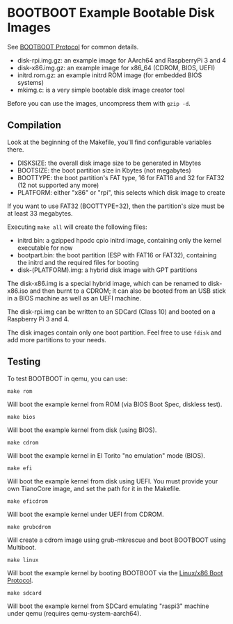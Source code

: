 BOOTBOOT Example Bootable Disk Images
=====================================

See [BOOTBOOT Protocol](https://gitlab.com/bztsrc/bootboot) for common details.

- disk-rpi.img.gz: an example image for AArch64 and RaspberryPi 3 and 4
- disk-x86.img.gz: an example image for x86_64 (CDROM, BIOS, UEFI)
- initrd.rom.gz: an example initrd ROM image (for embedded BIOS systems)
- mkimg.c: is a very simple bootable disk image creator tool

Before you can use the images, uncompress them with `gzip -d`.

Compilation
-----------

Look at the beginning of the Makefile, you'll find configurable variables there.

- DISKSIZE: the overall disk image size to be generated in Mbytes
- BOOTSIZE: the boot partition size in Kbytes (not megabytes)
- BOOTTYPE: the boot partition's FAT type, 16 for FAT16 and 32 for FAT32 (12 not supported any more)
- PLATFORM: either "x86" or "rpi", this selects which disk image to create

If you want to use FAT32 (BOOTTYPE=32), then the partition's size must be at least 33 megabytes.

Executing `make all` will create the following files:

- initrd.bin: a gzipped hpodc cpio initrd image, containing only the kernel executable for now
- bootpart.bin: the boot partition (ESP with FAT16 or FAT32), containing the initrd and the required files for booting
- disk-(PLATFORM).img: a hybrid disk image with GPT partitions

The disk-x86.img is a special hybrid image, which can be renamed to disk-x86.iso and then burnt to a CDROM; it can also be
booted from an USB stick in a BIOS machine as well as an UEFI machine.

The disk-rpi.img can be written to an SDCard (Class 10) and booted on a Raspberry Pi 3 and 4.

The disk images contain only one boot partition. Feel free to use `fdisk` and add more partitions to your needs.

Testing
-------

To test BOOTBOOT in qemu, you can use:
```
make rom
```
Will boot the example kernel from ROM (via BIOS Boot Spec, diskless test).
```
make bios
```
Will boot the example kernel from disk (using BIOS).
```
make cdrom
```
Will boot the example kernel in El Torito "no emulation" mode (BIOS).
```
make efi
```
Will boot the example kernel from disk using UEFI. You must provide your own TianoCore image, and set the path for it in the Makefile.
```
make eficdrom
```
Will boot the example kernel under UEFI from CDROM.
```
make grubcdrom
```
Will create a cdrom image using grub-mkrescue and boot BOOTBOOT using Multiboot.
```
make linux
```
Will boot the example kernel by booting BOOTBOOT via the [Linux/x86 Boot Protocol](https://www.kernel.org/doc/html/latest/x86/boot.html).
```
make sdcard
```
Will boot the example kernel from SDCard emulating "raspi3" machine under qemu (requires qemu-system-aarch64).
